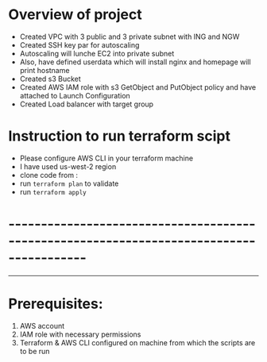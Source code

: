 # Overview of project

 - Created VPC with 3 public and 3 private subnet with ING and NGW
 - Created SSH key par for autoscaling
 - Autoscaling will lunche  EC2 into private subnet
 - Also, have defined userdata which will install nginx and homepage will print hostname
 - Created s3 Bucket 
 - Created AWS IAM role with s3 GetObject and PutObject policy and have attached to Launch Configuration
 - Created Load balancer with target group


 # Instruction to run terraform scipt 

 - Please configure AWS CLI in your terraform machine
 - I have used us-west-2 region 
 - clone code from :
 - run `terraform plan` to validate 
 - run `terraform apply`

 # ---------------------------------------------------------------------------------------- #





 ****
# Prerequisites:
 
 1.  AWS account 
 2.  IAM role with necessary permissions
 3.  Terraform & AWS CLI configured on machine from which the scripts are to be run
